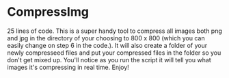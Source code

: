 # CompressImg
25 lines of code. This is a super handy tool to compress all images both png and jpg in the directory of your choosing to 800 x 800 (which you can easily change on step 6 in the code.). It will also create a folder of your newly compresseed files and put your compressed files in the folder so you don't get mixed up. You'll notice as you run the script it will tell you what images it's compressing in real time. Enjoy!

